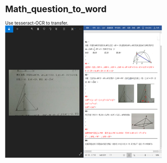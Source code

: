 # Math_question_to_word
Use tesseract-OCR to transfer.  
<img src="https://github.com/m1596284/Math_image_to_word/blob/master/Math_image_to_word.png" width="647" height="426">
